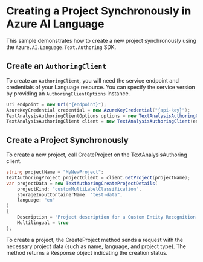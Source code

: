 # Creating a Project Synchronously in Azure AI Language

This sample demonstrates how to create a new project synchronously using the `Azure.AI.Language.Text.Authoring` SDK.

## Create an `AuthoringClient`

To create an `AuthoringClient`, you will need the service endpoint and credentials of your Language resource. You can specify the service version by providing an `AuthoringClientOptions` instance.

```C# Snippet:CreateTextAuthoringClientForSpecificApiVersion
Uri endpoint = new Uri("{endpoint}");
AzureKeyCredential credential = new AzureKeyCredential("{api-key}");
TextAnalysisAuthoringClientOptions options = new TextAnalysisAuthoringClientOptions(TextAnalysisAuthoringClientOptions.ServiceVersion.V2024_11_15_Preview);
TextAnalysisAuthoringClient client = new TextAnalysisAuthoringClient(endpoint, credential, options);
```

## Create a Project Synchronously

To create a new project, call CreateProject on the TextAnalysisAuthoring client.

```C# Snippet:Sample1_TextAuthoring_CreateProject
string projectName = "MyNewProject";
TextAuthoringProject projectClient = client.GetProject(projectName);
var projectData = new TextAuthoringCreateProjectDetails(
    projectKind: "customMultiLabelClassification",
    storageInputContainerName: "test-data",
    language: "en"
)
{
    Description = "Project description for a Custom Entity Recognition project",
    Multilingual = true
};
```

To create a project, the CreateProject method sends a request with the necessary project data (such as name, language, and project type). The method returns a Response object indicating the creation status.
